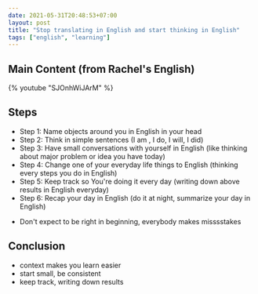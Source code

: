 ```yaml
---
date: 2021-05-31T20:48:53+07:00
layout: post
title: "Stop translating in English and start thinking in English"
tags: ["english", "learning"]
---
```


## Main Content (from Rachel's English)

{% youtube "SJOnhWiJArM" %}

## Steps

- Step 1: Name objects around you in English in your head
- Step 2: Think in simple sentences (I am , I do, I will, I did)
- Step 3: Have small conversations with yourself in English (like thinking about major problem or idea you have today)
- Step 4: Change one of your everyday life things to English (thinking every steps you do in English)
- Step 5: Keep track so You're doing it every day (writing down above results in English everyday)
- Step 6: Recap your day in English (do it at night, summarize your day in English)

* Don't expect to be right in beginning, everybody makes misssstakes

## Conclusion

- context makes you learn easier
- start small, be consistent
- keep track, writing down results
